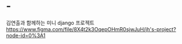# -
김연출과 함께하는 미니 django 프로젝트
https://www.figma.com/file/8X4t2k3OqepOHmR0sjwJuH/jh's-project?node-id=0%3A1
